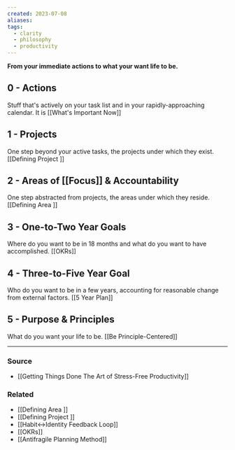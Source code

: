 ```yaml
---
created: 2023-07-08
aliases: 
tags:
  - clarity
  - philosophy
  - productivity
---
```

**From your immediate actions to what your want life to be.**

## 0 - Actions

Stuff that's actively on your task list and in your rapidly-approaching calendar. It is [[What's Important Now]]

## 1 - Projects

One step beyond your active tasks, the projects under which they exist. [[Defining Project ]] 

## 2 - Areas of [[Focus]] & Accountability

One step abstracted from projects, the areas under which they reside. [[Defining Area ]] 

## 3 - One-to-Two Year Goals

Where do you want to be in 18 months and what do you want to have accomplished. [[OKRs]] 

## 4 - Three-to-Five Year Goal

Who do you want to be in a few years, accounting for reasonable change from external factors. [[5 Year Plan]]

## 5 - Purpose & Principles

What do you want your life to be. [[Be Principle-Centered]]

****
### Source
- [[Getting Things Done The Art of Stress-Free Productivity]]

### Related
- [[Defining Area ]]
- [[Defining Project ]]
- [[Habit↔Identity Feedback Loop]]
- [[OKRs]]
- [[Antifragile Planning Method]]